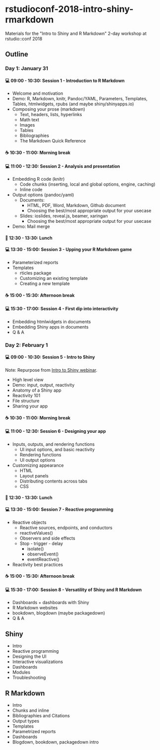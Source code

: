# rstudioconf-2018-intro-shiny-rmarkdown

Materials for the "Intro to Shiny and R Markdown" 2-day workshop at rstudio::conf 2018

## Outline

### Day 1: January 31

#### :computer: 09:00 - 10:30: Session 1 - Introduction to R Markdown
  - Welcome and motivation
  - Demo: R, Markdown, knitr, Pandoc/YAML, Parameters, Templates, Tables, htmlwidgets, rpubs (and maybe shiny/shinyapps.io)
  - Composing your prose (markdown)
    - Text, headers, lists, hyperlinks
    - Math text
    - Images
    - Tables
    - Bibliographies
    - The Markdown Quick Reference

#### :coffee: 10:30 - 11:00: Morning break

#### :computer: 11:00 - 12:30: Session 2 - Analysis and presentation
  - Embedding R code (knitr)
    - Code chunks (inserting, local and global options, engine, caching)
    - Inline code
  - Output options (pandoc/yaml) 
    - Documents: 
      - HTML, PDF, Word, Markdown, Github document
      - Choosing the best/most appropriate output for your usecase
    - Slides: ioslides, reveal.js, beamer, xaringan
      - Choosing the best/most appropriate output for your usecase
  - Demo: Mail merge
  
#### :fork_and_knife: 12:30 - 13:30: Lunch

#### :computer: 13:30 - 15:00: Session 3 - Upping your R Markdown game
  - Parameterized reports
  - Templates
      - rticles package
      - Customizing an existing template
      - Creating a new template

#### :coffee: 15:00 - 15:30: Afternoon break

#### :computer: 15:30 - 17:00: Session 4 - First dip into interactivity
  - Embedding htmlwidgets in documents
  - Embedding Shiny apps in documents
  - Q & A

### Day 2: February 1

#### :computer: 09:00 - 10:30: Session 5 - Intro to Shiny

Note: Repurpose from [Intro to Shiny webinar](https://www.rstudio.com/resources/webinars/introduction-to-shiny/).

  - High level view 
  - Demo: input, output, reactivity
  - Anatomy of a Shiny app 
  - Reactivity 101
  - File structure
  - Sharing your app
  
#### :coffee: 10:30 - 11:00: Morning break

#### :computer: 11:00 - 12:30: Session 6 - Designing your app
  - Inputs, outputs, and rendering functions
    - UI input options, and basic reactivity
    - Rendering functions
    - UI output options
  - Customizing appearance
    - HTML 
    - Layout panels
    - Distributing contents across tabs
    - CSS

#### :fork_and_knife: 12:30 - 13:30: Lunch

#### :computer: 13:30 - 15:00: Session 7 - Reactive programming
  - Reactive objects
	  - Reactive sources, endpoints, and conductors
	  - reactiveValues()
	  - Observers and side effects
	- Stop - trigger - delay
	  - isolate() 
	  - observeEvent()
	  - eventReactive()
  - Reactivity best practices

#### :coffee: 15:00 - 15:30: Afternoon break

#### :computer: 15:30 - 17:00: Session 8 - Versatility of Shiny and R Markdown
  - Dashboards + dashboards with Shiny
  - R Markdown websites
  - bookdown, blogdown (maybe packagedown)
  - Q & A



## Shiny

- Intro
- Reactive programming
- Designing the UI
- Interactive visualizations
- Dashboards
- Modules
- Troubleshooting

## R Markdown

- Intro
- Chunks and inline
- Bibliographies and Citations
- Output types
- Templates
- Parametrized reports
- Dashboards
- Blogdown, bookdown, packagedown intro
